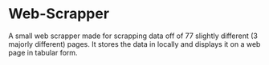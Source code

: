 # Web-Scrapper
A small web scrapper made for scrapping data off of 77 slightly different (3 majorly different) pages. It stores the data in locally and displays it on a web page in tabular form.
